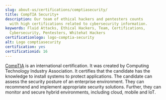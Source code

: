 ```yaml
---
slug: about-us/certifications/comptiasecurity/
title: CompTIA Security+
description: Our team of ethical hackers and pentesters counts
  with high certifications related to cybersecurity information.
keywords: Fluid Attacks, Ethical Hackers, Team, Certifications,
  Cybersecurity, Pentesters, Whitehat Hackers
certificationlogo: logo-comptia-security
alt: Logo comptiasecurity
certification: yes
certificationid: 16
---
```


[CompTIA](https://www.comptia.org/certifications/security)
is an international certification.
It was created by Computing Technology Industry Association.
It certifies
that the candidate has the knowledge
to install systems to protect applications.
The candidate can assess
the security posture of an enterprise environment.
They can recommend
and implement appropriate security solutions.
Further,
they can monitor and secure hybrid environments,
including cloud, mobile and IoT.
